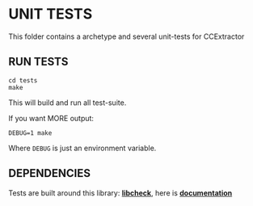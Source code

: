 # UNIT TESTS

This folder contains a archetype and several unit-tests for CCExtractor

## RUN TESTS

```shell
cd tests
make
```

This will build and run all test-suite.

If you want MORE output:

```shell
DEBUG=1 make
```

Where `DEBUG` is just an environment variable.

## DEPENDENCIES

Tests are built around this library: [**libcheck**](https://github.com/libcheck/check), here is [**documentation**](https://libcheck.github.io/check/)
